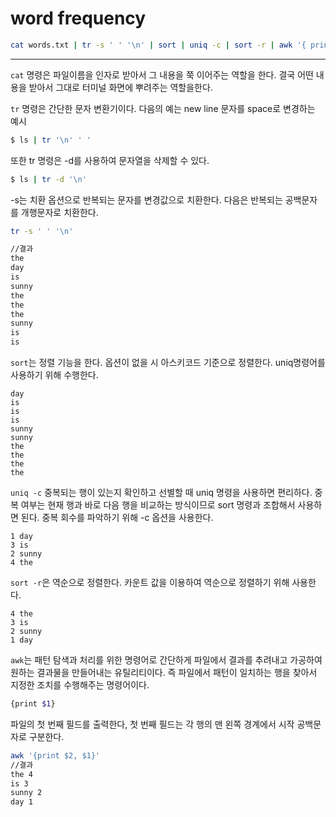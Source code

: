 # word frequency

```bash
cat words.txt | tr -s ' ' '\n' | sort | uniq -c | sort -r | awk '{ print $2, $1 }'
```
---

`cat` 명령은 파일이름을 인자로 받아서 그 내용을 쭉 이어주는 역할을 한다. 결국 어떤 내용을 받아서 그대로 터미널 화면에 뿌려주는 역할을한다.  
  
`tr` 명령은 간단한 문자 변환기이다. 다음의 예는 new line 문자를 space로 변경하는 예시 
```bash
$ ls | tr '\n' ' '
```
또한 tr 명령은 -d를 사용하여 문자열을 삭제할 수 있다.
```bash
$ ls | tr -d '\n'
```
-s는 치환 옵션으로 반복되는 문자를 변경값으로 치환한다. 다음은 반복되는 공백문자를 개행문자로 치환한다.
```bash
tr -s ' ' '\n'

//결과
the
day
is
sunny
the
the
the
sunny
is
is
```

`sort`는 정렬 기능을 한다. 옵션이 없을 시 아스키코드 기준으로 정렬한다. uniq명령어를 사용하기 위해 수행한다.
```
day
is
is
is
sunny
sunny
the
the
the
the
```
  
`uniq -c` 중복되는 행이 있는지 확인하고 선별할 때 uniq 명령을 사용하면 편리하다. 중복 여부는 현재 행과 바로 다음 행을 비교하는 방식이므로 sort 명령과 조합해서 사용하면 된다. 중복 회수를 파악하기 위해 -c 옵션을 사용한다.
```
1 day
3 is
2 sunny
4 the
```
`sort -r`은 역순으로 정렬한다. 카운트 값을 이용하여 역순으로 정렬하기 위해 사용한다.
```
4 the
3 is
2 sunny
1 day
```
  
`awk`는 패턴 탐색과 처리를 위한 명령어로 간단하게 파일에서 결과를 추려내고 가공하여 원하는 결과물을 만들어내는 유틸리티이다. 즉 파일에서 패턴이 일치하는 행을 찾아서 지정한 조치를 수행해주는 명령어이다.
```bash
{print $1}
```
파일의 첫 번째 필드를 출력한다, 첫 번째 필드는 각 행의 맨 왼쪽 경계에서 시작 공백문자로 구분한다.
```bash
awk '{print $2, $1}'
//결과
the 4
is 3
sunny 2
day 1
```